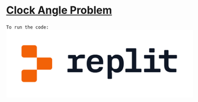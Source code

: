 # [Clock Angle Problem](https://github.com/DashingAdi/G18_KOC24_CipherSchools/blob/main/Clock%20Angle%20Problem.py)

`To run the code:`
 [![Clock Angle Problem](https://github.com/DashingAdi/G18_KOC24_CipherSchools/blob/main/logo%20(1).png)](https://replit.com/@DashingAdi/Clock-Angle)
